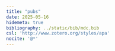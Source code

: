 ```yaml
---
title: "pubs"
date: 2025-05-16
hidemeta: true
bibliography: ../static/bib/mdc.bib
csl: 'http://www.zotero.org/styles/apa'
nocite: '@*'
---
```


